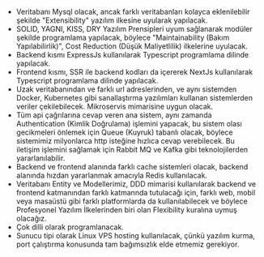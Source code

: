 * Veritabanı Mysql olacak, ancak farklı veritabanları kolayca eklenilebilir şekilde "Extensibility" yazılım ilkesine uyularak yapılacak.
* SOLID, YAGNI, KISS, DRY Yazılım Prensipleri uyum sağlanarak modüler şekilde programlama yapılacak, böylece "Maintainability (Bakım Yapılabilirlik)", Cost Reduction (Düşük Maliyetlilik) ilkelerine uyulacak.
* Backend kısmı ExpressJs kullanılarak Typescript programlama dilinde yapılacak.
* Frontend kısmı, SSR ile backend kodları da içererek NextJs kullanılarak Typescript programlama dilinde yapılacak.
* Uzak veritabanından ve farklı url adreslerinden, ve aynı sistemden Docker, Kubernetes gibi sanallaştırma yazılımları kullanan sistemlerden veriler çekilebilecek. Mikroservis mimarisine uygun olacak.
* Tüm api çağrılarına cevap veren ana sistem, aynı zamanda Authentication (Kimlik Doğrulama) işlemini yapacak, bu sistem olası gecikmeleri önlemek için Queue (Kuyruk) tabanlı olacak, böylece sistemimiz milyonlarca http isteğine hızlıca cevap verebilecek. Bu iletişim işlemini sağlamak için Rabbit MQ ve Kafka gibi teknolojilerden yararlanılabilir.
* Backend ve frontend alanında farklı cache sistemleri olacak, backend alanında hızdan yararlanmak amacıyla Redis kullanılacak.
* Veritabanı Entity ve Modellerimiz, DDD mimarisi kullanılarak backend ve frontend katmanından farklı katmannda tutulacağı için, farklı web, mobil veya masaüstü gibi farklı platformlarda da kullanılabilecek ve böylece Profesyonel Yazılım İlkelerinden biri olan Flexibility kuralına uymuş olacağız.
* Çok dilli olarak programlanacak.
* Sunucu tipi olarak Linux VPS hosting kullanılacak, çünkü yazılım kurma, port çalıştırma konusunda tam bağımsızlık elde etmemiz gerekiyor.
